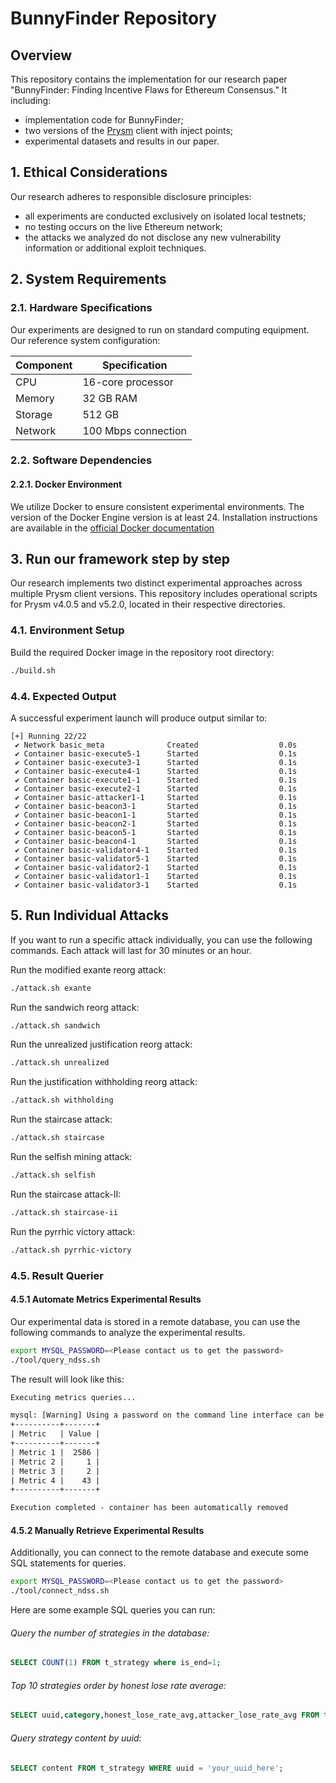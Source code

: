 # BunnyFinder Repository

## Overview

This repository contains the implementation for our research paper "BunnyFinder: Finding Incentive Flaws for Ethereum Consensus." It  including:

- implementation code for BunnyFinder;
- two versions of the [Prysm](https://github.com/OffchainLabs/prysm) client with inject points;
- experimental datasets and results in our paper.

## 1. Ethical Considerations

Our research adheres to responsible disclosure principles:

- all experiments are conducted exclusively on isolated local testnets;
- no testing occurs on the live Ethereum network;
- the attacks we analyzed do not disclose any new vulnerability information or additional exploit techniques.

## 2. System Requirements

### 2.1. Hardware Specifications

Our experiments are designed to run on standard computing equipment. Our reference system configuration:

| Component | Specification       |
| --------- | ------------------- |
| CPU       | 16-core processor   |
| Memory    | 32 GB RAM           |
| Storage   | 512 GB              |
| Network   | 100 Mbps connection |

### 2.2. Software Dependencies

#### 2.2.1. Docker Environment

We utilize Docker to ensure consistent experimental environments. The version of the Docker Engine version is at least 24. Installation instructions are available in the [official Docker documentation](https://docs.docker.com/engine/install/)

## 3. Run our framework step by step

Our research implements two distinct experimental approaches across multiple Prysm client versions. This repository includes operational scripts for Prysm v4.0.5 and v5.2.0, located in their respective directories.

### 4.1. Environment Setup

Build the required Docker image in the repository root directory:

```bash
./build.sh
```



### 4.4. Expected Output

A successful experiment launch will produce output similar to:

```
[+] Running 22/22
 ✔ Network basic_meta              Created                  0.0s
 ✔ Container basic-execute5-1      Started                  0.1s
 ✔ Container basic-execute3-1      Started                  0.1s
 ✔ Container basic-execute4-1      Started                  0.1s
 ✔ Container basic-execute1-1      Started                  0.1s
 ✔ Container basic-execute2-1      Started                  0.1s
 ✔ Container basic-attacker1-1     Started                  0.1s
 ✔ Container basic-beacon3-1       Started                  0.1s
 ✔ Container basic-beacon1-1       Started                  0.1s
 ✔ Container basic-beacon2-1       Started                  0.1s
 ✔ Container basic-beacon5-1       Started                  0.1s
 ✔ Container basic-beacon4-1       Started                  0.1s
 ✔ Container basic-validator4-1    Started                  0.1s
 ✔ Container basic-validator5-1    Started                  0.1s
 ✔ Container basic-validator2-1    Started                  0.1s
 ✔ Container basic-validator1-1    Started                  0.1s
 ✔ Container basic-validator3-1    Started                  0.1s
```

## 5. Run Individual Attacks

If you want to run a specific attack individually, you can use the following commands. Each attack will last for 30 minutes or an hour.

Run the modified exante reorg attack:
```bash
./attack.sh exante
```

Run the sandwich reorg attack:
```bash
./attack.sh sandwich
```

Run the unrealized justification reorg attack:
```bash
./attack.sh unrealized
```

Run the justification withholding reorg attack:
```bash
./attack.sh withholding
```

Run the staircase attack:
```bash
./attack.sh staircase
```

Run the selfish mining attack:
```bash
./attack.sh selfish
```

Run the staircase attack-II:
```bash
./attack.sh staircase-ii
```

Run the pyrrhic victory attack:
```bash
./attack.sh pyrrhic-victory
```

### 4.5. Result Querier

#### 4.5.1 Automate Metrics Experimental Results

Our experimental data is stored in a remote database, you can use the following commands to analyze the experimental results. 

```bash
export MYSQL_PASSWORD=<Please contact us to get the password> 
./tool/query_ndss.sh
```

The result will look like this:

```txt
Executing metrics queries...

mysql: [Warning] Using a password on the command line interface can be insecure.
+----------+-------+
| Metric   | Value |
+----------+-------+
| Metric 1 |  2586 |
| Metric 2 |     1 |
| Metric 3 |     2 |
| Metric 4 |    43 |
+----------+-------+

Execution completed - container has been automatically removed
```


#### 4.5.2 Manually Retrieve Experimental Results

Additionally, you can connect to the remote database and execute some SQL statements for queries.


```bash
export MYSQL_PASSWORD=<Please contact us to get the password> 
./tool/connect_ndss.sh
```

Here are some example SQL queries you can run:

###### Query the number of strategies in the database:

```sql
SELECT COUNT(1) FROM t_strategy where is_end=1;
```

###### Top 10 strategies order by honest lose rate average:

```sql
SELECT uuid,category,honest_lose_rate_avg,attacker_lose_rate_avg FROM t_strategy ORDER BY honest_lose_rate_avg DESC LIMIT 10;
```

###### Query strategy content by uuid:

```sql
SELECT content FROM t_strategy WHERE uuid = 'your_uuid_here';
```

